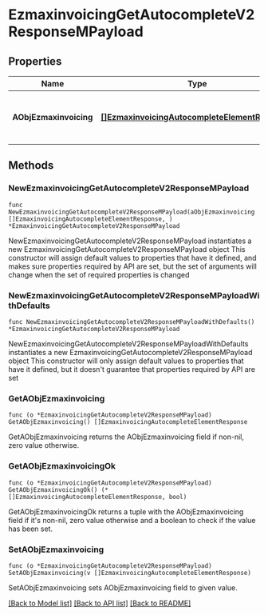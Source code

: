# EzmaxinvoicingGetAutocompleteV2ResponseMPayload

## Properties

Name | Type | Description | Notes
------------ | ------------- | ------------- | -------------
**AObjEzmaxinvoicing** | [**[]EzmaxinvoicingAutocompleteElementResponse**](EzmaxinvoicingAutocompleteElementResponse.md) | An array of Ezmaxinvoicing autocomplete element response. | 

## Methods

### NewEzmaxinvoicingGetAutocompleteV2ResponseMPayload

`func NewEzmaxinvoicingGetAutocompleteV2ResponseMPayload(aObjEzmaxinvoicing []EzmaxinvoicingAutocompleteElementResponse, ) *EzmaxinvoicingGetAutocompleteV2ResponseMPayload`

NewEzmaxinvoicingGetAutocompleteV2ResponseMPayload instantiates a new EzmaxinvoicingGetAutocompleteV2ResponseMPayload object
This constructor will assign default values to properties that have it defined,
and makes sure properties required by API are set, but the set of arguments
will change when the set of required properties is changed

### NewEzmaxinvoicingGetAutocompleteV2ResponseMPayloadWithDefaults

`func NewEzmaxinvoicingGetAutocompleteV2ResponseMPayloadWithDefaults() *EzmaxinvoicingGetAutocompleteV2ResponseMPayload`

NewEzmaxinvoicingGetAutocompleteV2ResponseMPayloadWithDefaults instantiates a new EzmaxinvoicingGetAutocompleteV2ResponseMPayload object
This constructor will only assign default values to properties that have it defined,
but it doesn't guarantee that properties required by API are set

### GetAObjEzmaxinvoicing

`func (o *EzmaxinvoicingGetAutocompleteV2ResponseMPayload) GetAObjEzmaxinvoicing() []EzmaxinvoicingAutocompleteElementResponse`

GetAObjEzmaxinvoicing returns the AObjEzmaxinvoicing field if non-nil, zero value otherwise.

### GetAObjEzmaxinvoicingOk

`func (o *EzmaxinvoicingGetAutocompleteV2ResponseMPayload) GetAObjEzmaxinvoicingOk() (*[]EzmaxinvoicingAutocompleteElementResponse, bool)`

GetAObjEzmaxinvoicingOk returns a tuple with the AObjEzmaxinvoicing field if it's non-nil, zero value otherwise
and a boolean to check if the value has been set.

### SetAObjEzmaxinvoicing

`func (o *EzmaxinvoicingGetAutocompleteV2ResponseMPayload) SetAObjEzmaxinvoicing(v []EzmaxinvoicingAutocompleteElementResponse)`

SetAObjEzmaxinvoicing sets AObjEzmaxinvoicing field to given value.



[[Back to Model list]](../README.md#documentation-for-models) [[Back to API list]](../README.md#documentation-for-api-endpoints) [[Back to README]](../README.md)


